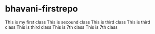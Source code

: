 # bhavani-firstrepo
This is my first class
This is secound class
This is third class
This is third class
This is third class
This is 7th class
This is 7th class
